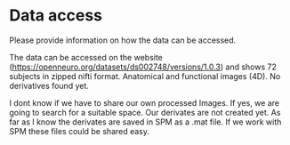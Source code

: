 # Data access

Please provide information on how the data can be accessed.

The data can be accessed on the website (https://openneuro.org/datasets/ds002748/versions/1.0.3) and shows 72 subjects in zipped nifti format. Anatomical and functional images (4D).
No derivatives found yet.

I dont know if we have to share our own processed Images. If yes, we are going to search for a suitable space.
Our derivates are not created yet. As far as I know the derivates are saved in SPM as a .mat file. If we work with SPM these files could be shared easy.